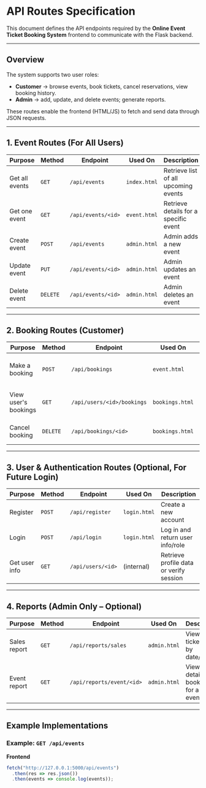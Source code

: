 # API Routes Specification
This document defines the API endpoints required by the **Online Event Ticket Booking System** frontend to communicate with the Flask backend.

---

## Overview

The system supports two user roles:

- **Customer** → browse events, book tickets, cancel reservations, view booking history.  
- **Admin** → add, update, and delete events; generate reports.

These routes enable the frontend (HTML/JS) to fetch and send data through JSON requests.

---

## 1. Event Routes (For All Users)

| Purpose | Method | Endpoint | Used On | Description |
|----------|---------|-----------|----------|--------------|
| Get all events | `GET` | `/api/events` | `index.html` | Retrieve list of all upcoming events |
| Get one event | `GET` | `/api/events/<id>` | `event.html` | Retrieve details for a specific event |
| Create event | `POST` | `/api/events` | `admin.html` | Admin adds a new event |
| Update event | `PUT` | `/api/events/<id>` | `admin.html` | Admin updates an event |
| Delete event | `DELETE` | `/api/events/<id>` | `admin.html` | Admin deletes an event |

---

## 2. Booking Routes (Customer)

| Purpose | Method | Endpoint | Used On | Description |
|----------|---------|-----------|----------|--------------|
| Make a booking | `POST` | `/api/bookings` | `event.html` | Customer books tickets for an event |
| View user's bookings | `GET` | `/api/users/<id>/bookings` | `bookings.html` | Display a customer’s booking history |
| Cancel booking | `DELETE` | `/api/bookings/<id>` | `bookings.html` | Cancel an existing reservation |

---

## 3. User & Authentication Routes (Optional, For Future Login)

| Purpose | Method | Endpoint | Used On | Description |
|----------|---------|-----------|----------|--------------|
| Register | `POST` | `/api/register` | `login.html` | Create a new account |
| Login | `POST` | `/api/login` | `login.html` | Log in and return user info/role |
| Get user info | `GET` | `/api/users/<id>` | (internal) | Retrieve profile data or verify session |

---

## 4. Reports (Admin Only – Optional)

| Purpose | Method | Endpoint | Used On | Description |
|----------|---------|-----------|----------|--------------|
| Sales report | `GET` | `/api/reports/sales` | `admin.html` | View total ticket sales by date/event |
| Event report | `GET` | `/api/reports/event/<id>` | `admin.html` | View detailed bookings for a single event |

---

## Example Implementations

### Example: `GET /api/events`
**Frontend**
```javascript
fetch("http://127.0.0.1:5000/api/events")
  .then(res => res.json())
  .then(events => console.log(events));
